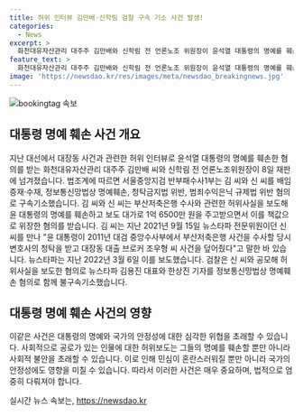 ```yaml
---
title: 허위 인터뷰 김만배·신학림 검찰 구속 기소 사건 발생!
categories:
  - News
excerpt: >
  화천대유자산관리 대주주 김만배와 신학림 전 언론노조 위원장이 윤석열 대통령의 명예를 훼손한 혐의로 재판에 넘겨졌다. 김 씨와 신 씨는 부산저축은행 수사와 관련한 허위사실을 보도해 윤 대통령의 명예를 훼손하고 1억 6500만 원을 주고받으면서 이를 책값으로 위장한 혐의를 받는다. 뉴스타파 김용진 대표와 한상진 기자도 함께 정보통신망법상 명예훼손 혐의로 불구속기소됐다.
feature_text: >
  화천대유자산관리 대주주 김만배와 신학림 전 언론노조 위원장이 윤석열 대통령의 명예를 훼손한 혐의로 재판에 넘겨졌다. 김 씨와 신 씨는 부산저축은행 수사와 관련한 허위사실을 보도해 윤 대통령의 명예를 훼손하고 1억 6500만 원을 주고받으면서 이를 책값으로 위장한 혐의를 받는다. 뉴스타파 김용진 대표와 한상진 기자도 함께 정보통신망법상 명예훼손 혐의로 불구속기소됐다.
image: 'https://newsdao.kr/res/images/meta/newsdao_breakingnews.jpg'
---
```


<p><img src="https://newsdao.kr/res/images/meta/newsdao_breakingnews.jpg" alt="bookingtag 속보" /></p>

<h2 data-ke-size="size26">대통령 명예 훼손 사건 개요</h2>

<p data-ke-size="size16">지난 대선에서 대장동 사건과 관련한 허위 인터뷰로 윤석열 대통령의 명예를 훼손한 혐의를 받는 화천대유자산관리 대주주 김만배 씨와 신학림 전 언론노조위원장이 8일 재판에 넘겨졌습니다. 법조계에 따르면 서울중앙지검 반부패수사1부는 김 씨와 신 씨를 배임증재·수재, 정보통신망법상 명예훼손, 청탁금지법 위반, 범죄수익은닉 규제법 위반 혐의로 구속기소했습니다. 김 씨와 신 씨는 부산저축은행 수사와 관련한 허위사실을 보도해 윤 대통령의 명예를 훼손하고 보도 대가로 1억 6500만 원을 주고받으면서 이를 책값으로 위장한 혐의를 받습니다. 김 씨는 지난 2021년 9월 15일 뉴스타파 전문위원이던 신 씨를 만나 "윤 대통령이 2011년 대검 중앙수사부에서 부산저축은행 사건을 수사할 당시 변호사의 청탁을 받고 대장동 대출 브로커 조우형 씨 사건을 덮어줬다"고 말한 바 있습니다. 뉴스타파는 지난 2022년 3월 6일 이를 보도했습니다. 검찰은 신 씨와 공모해 허위사실을 보도한 혐의로 뉴스타파 김용진 대표와 한상진 기자를 정보통신망법상 명예훼손 혐의로 함께 불구속기소했습니다.</p>

<h2 data-ke-size="size26">대통령 명예 훼손 사건의 영향</h2>

<p data-ke-size="size16">이같은 사건은 대통령의 명예와 국가의 안정성에 대한 심각한 위협을 초래할 수 있습니다. 사회적으로 공로가 있는 인물에 대한 허위보도는 그들의 명예를 훼손할 뿐만 아니라 사회적 불안을 초래할 수 있습니다. 이로 인해 민심이 혼란스러워질 뿐만 아니라 국가의 안정성에도 영향을 미칠 수 있습니다. 따라서 이러한 사건은 매우 중요하며, 법적으로 엄중히 다뤄져야 합니다.</p>
실시간 뉴스 속보는, <a href="https://newsdao.kr" rel="dofollow">https://newsdao.kr</a>


